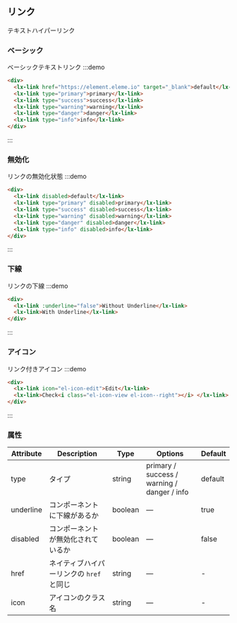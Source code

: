 ## リンク

テキストハイパーリンク

### ベーシック

ベーシックテキストリンク
:::demo

```html
<div>
  <lx-link href="https://element.eleme.io" target="_blank">default</lx-link>
  <lx-link type="primary">primary</lx-link>
  <lx-link type="success">success</lx-link>
  <lx-link type="warning">warning</lx-link>
  <lx-link type="danger">danger</lx-link>
  <lx-link type="info">info</lx-link>
</div>
```

:::

### 無効化

リンクの無効化状態
:::demo

```html
<div>
  <lx-link disabled>default</lx-link>
  <lx-link type="primary" disabled>primary</lx-link>
  <lx-link type="success" disabled>success</lx-link>
  <lx-link type="warning" disabled>warning</lx-link>
  <lx-link type="danger" disabled>danger</lx-link>
  <lx-link type="info" disabled>info</lx-link>
</div>
```

:::

### 下線

リンクの下線
:::demo

```html
<div>
  <lx-link :underline="false">Without Underline</lx-link>
  <lx-link>With Underline</lx-link>
</div>
```

:::

### アイコン

リンク付きアイコン
:::demo

```html
<div>
  <lx-link icon="el-icon-edit">Edit</lx-link>
  <lx-link>Check<i class="el-icon-view el-icon--right"></i> </lx-link>
</div>
```

:::

### 属性

| Attribute | Description                         | Type    | Options                                     | Default |
| --------- | ----------------------------------- | ------- | ------------------------------------------- | ------- |
| type      | タイプ                                | string  | primary / success / warning / danger / info | default |
| underline | コンポーネントに下線があるか | boolean | —                                           | true    |
| disabled  | コンポーネントが無効化されているか   | boolean | —                                           | false   |
| href      | ネイティブハイパーリンクの `href` と同じ   | string  | —                                           | -       |
| icon      | アイコンのクラス名                  | string  | —                                           | -       |
